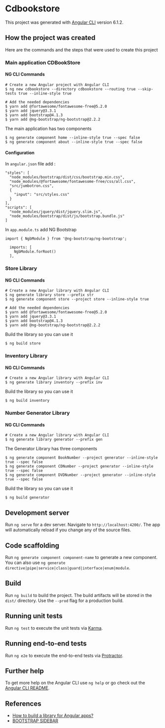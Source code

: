 # Cdbookstore

This project was generated with [Angular CLI](https://github.com/angular/angular-cli) version 6.1.2.

## How the project was created

Here are the commands and the steps that were used to create this project 

### Main application CDBookStore

#### NG CLI Commands

```
# Create a new Angular project with Angular CLI
$ ng new cdbookstore --directory cdbookstore --routing true --skip-tests true --inline-style true

# Add the needed dependencies
$ yarn add @fortawesome/fontawesome-free@5.2.0
$ yarn add jquery@3.3.1
$ yarn add bootstrap@4.1.3
$ yarn add @ng-bootstrap/ng-bootstrap@2.2.2
```

The main application has two components

```
$ ng generate component home --inline-style true --spec false
$ ng generate component about --inline-style true --spec false
```

#### Configuration

In `angular.json` file add :

```
"styles": [
  "node_modules/bootstrap/dist/css/bootstrap.min.css",
  "node_modules/@fortawesome/fontawesome-free/css/all.css",
  "src/jumbotron.css",
  {
    "input": "src/styles.css"
  }
],
"scripts": [
  "node_modules/jquery/dist/jquery.slim.js",
  "node_modules/bootstrap/dist/js/bootstrap.bundle.js"
]
```

In `app.module.ts` add NG Bootstrap

```
import { NgbModule } from '@ng-bootstrap/ng-bootstrap';

  imports: [
    NgbModule.forRoot()
  ],
```


### Store Library

#### NG CLI Commands

```
# Create a new Angular library with Angular CLI
$ ng generate library store --prefix str
$ ng generate component store --project store --inline-style true

# Add the needed dependencies
$ yarn add @fortawesome/fontawesome-free@5.2.0
$ yarn add jquery@3.3.1
$ yarn add bootstrap@4.1.3
$ yarn add @ng-bootstrap/ng-bootstrap@2.2.2
```

Build the library so you can use it

```
$ ng build store
```

### Inventory Library

#### NG CLI Commands

```
# Create a new Angular library with Angular CLI
$ ng generate library inventory --prefix inv
```

Build the library so you can use it

```
$ ng build inventory
```

### Number Generator Library

#### NG CLI Commands

```
# Create a new Angular library with Angular CLI
$ ng generate library generator --prefix gen
```

The Generator Library has three components

```
$ ng generate component BookNumber --project generator --inline-style true --spec false
$ ng generate component CDNumber --project generator --inline-style true --spec false
$ ng generate component DVDNumber --project generator --inline-style true --spec false
```

Build the library so you can use it

```
$ ng build generator
```

## Development server

Run `ng serve` for a dev server. Navigate to `http://localhost:4200/`. The app will automatically reload if you change any of the source files.

## Code scaffolding

Run `ng generate component component-name` to generate a new component. You can also use `ng generate directive|pipe|service|class|guard|interface|enum|module`.

## Build

Run `ng build` to build the project. The build artifacts will be stored in the `dist/` directory. Use the `--prod` flag for a production build.

## Running unit tests

Run `ng test` to execute the unit tests via [Karma](https://karma-runner.github.io).

## Running end-to-end tests

Run `ng e2e` to execute the end-to-end tests via [Protractor](http://www.protractortest.org/).

## Further help

To get more help on the Angular CLI use `ng help` or go check out the [Angular CLI README](https://github.com/angular/angular-cli/blob/master/README.md).

## References

* [How to build a library for Angular apps?](https://medium.com/@tomsu/how-to-build-a-library-for-angular-apps-4f9b38b0ed11)
* [BOOTSTRAP SIDEBAR](https://bootstrapious.com/p/bootstrap-sidebar)

